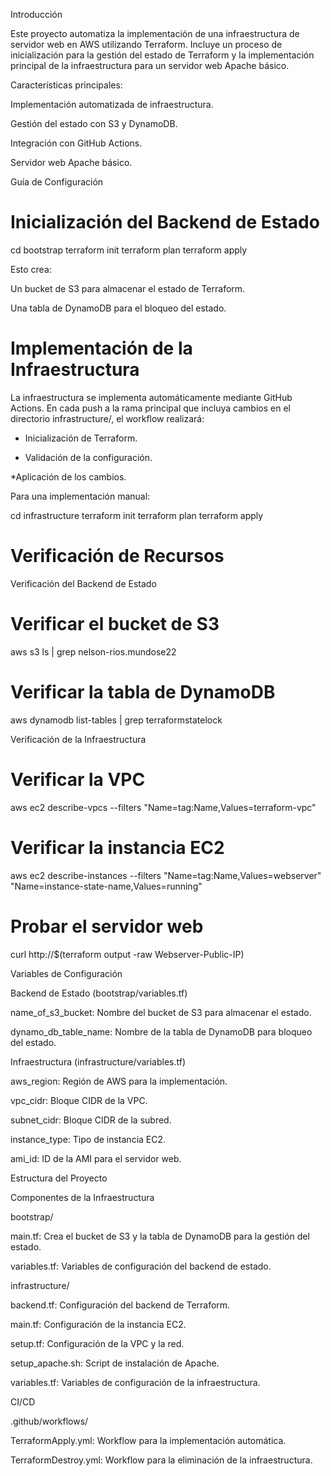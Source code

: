 Introducción

Este proyecto automatiza la implementación de una infraestructura de servidor web en AWS utilizando Terraform. Incluye un proceso de inicialización para la gestión del estado de Terraform y la implementación principal de la infraestructura para un servidor web Apache básico.

Características principales:

Implementación automatizada de infraestructura.

Gestión del estado con S3 y DynamoDB.

Integración con GitHub Actions.

Servidor web Apache básico.

Guía de Configuración

# Inicialización del Backend de Estado

cd bootstrap
terraform init
terraform plan
terraform apply

Esto crea:

Un bucket de S3 para almacenar el estado de Terraform.

Una tabla de DynamoDB para el bloqueo del estado.

# Implementación de la Infraestructura

La infraestructura se implementa automáticamente mediante GitHub Actions. En cada push a la rama principal que incluya cambios en el directorio infrastructure/, el workflow realizará:

* Inicialización de Terraform.

* Validación de la configuración.

*Aplicación de los cambios.

Para una implementación manual:

  cd infrastructure
  terraform init
  terraform plan
  terraform apply

# Verificación de Recursos

Verificación del Backend de Estado

# Verificar el bucket de S3
aws s3 ls | grep nelson-rios.mundose22

# Verificar la tabla de DynamoDB
aws dynamodb list-tables | grep terraformstatelock

Verificación de la Infraestructura

# Verificar la VPC
aws ec2 describe-vpcs --filters "Name=tag:Name,Values=terraform-vpc"

# Verificar la instancia EC2
aws ec2 describe-instances --filters "Name=tag:Name,Values=webserver" "Name=instance-state-name,Values=running"

# Probar el servidor web
curl http://$(terraform output -raw Webserver-Public-IP)

Variables de Configuración

  Backend de Estado (bootstrap/variables.tf)
  
  name_of_s3_bucket: Nombre del bucket de S3 para almacenar el estado.
  
  dynamo_db_table_name: Nombre de la tabla de DynamoDB para bloqueo del estado.
  
  Infraestructura (infrastructure/variables.tf)
  
  aws_region: Región de AWS para la implementación.
  
  vpc_cidr: Bloque CIDR de la VPC.
  
  subnet_cidr: Bloque CIDR de la subred.
  
  instance_type: Tipo de instancia EC2.
  
  ami_id: ID de la AMI para el servidor web.
  
  Estructura del Proyecto
  
  Componentes de la Infraestructura
  
  bootstrap/
  
  main.tf: Crea el bucket de S3 y la tabla de DynamoDB para la gestión del estado.
  
  variables.tf: Variables de configuración del backend de estado.
  
  infrastructure/
  
  backend.tf: Configuración del backend de Terraform.
  
  main.tf: Configuración de la instancia EC2.
  
  setup.tf: Configuración de la VPC y la red.
  
  setup_apache.sh: Script de instalación de Apache.
  
  variables.tf: Variables de configuración de la infraestructura.

CI/CD

.github/workflows/

TerraformApply.yml: Workflow para la implementación automática.

TerraformDestroy.yml: Workflow para la eliminación de la infraestructura.


